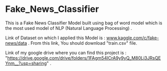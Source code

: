 # Fake_News_Classifier
This is a Fake News Classifier Model built using bag of word model which is the most used model of NLP (Natural Language Processing) .


Link of Dataset on which I applied this Model is : www.kaggle.com/c/fake-news/data .
From this link, You should download "train.csv" file. 

Link of my google drive where you can find this project is : "https://drive.google.com/drive/folders/1FAgm54ICrA9y9yQ_M80Lj3JRsQEYnm__?usp=sharing" .
